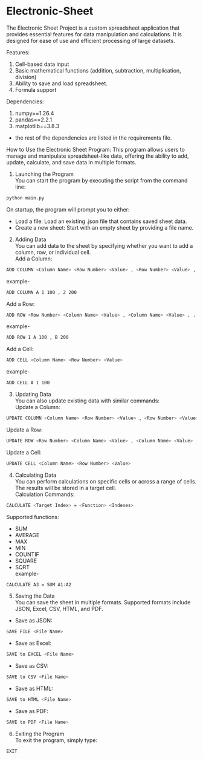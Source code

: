 # Electronic-Sheet
The Electronic Sheet Project is a custom spreadsheet application that provides essential features for data manipulation and calculations. It is designed for ease of use and efficient processing of large datasets.

Features:
1. Cell-based data input
2. Basic mathematical functions (addition, subtraction, multiplication, division)
3. Ability to save and load spreadsheet.
4. Formula support
   
Dependencies:
1. numpy==1.26.4
2. pandas==2.2.1
3. matplotlib==3.8.3
* the rest of the dependencies are listed in the requirements file.

How to Use the Electronic Sheet Program:
This program allows users to manage and manipulate spreadsheet-like data, offering the ability to add, update, calculate, and save data in multiple formats.

1. Launching the Program<br>
You can start the program by executing the script from the command line:
```bash
python main.py
```
On startup, the program will prompt you to either:<br>
* Load a file: Load an existing .json file that contains saved sheet data.
* Create a new sheet: Start with an empty sheet by providing a file name.

2. Adding Data<br>
You can add data to the sheet by specifying whether you want to add a column, row, or individual cell.<br>
Add a Column:
```bash
ADD COLUMN <Column Name> <Row Number> <Value> , <Row Number> <Value> , ...
```
example-
```bash
ADD COLUMN A 1 100 , 2 200
```
Add a Row:
```bash
ADD ROW <Row Number> <Column Name> <Value> , <Column Name> <Value> , ...
```
example-
```bash
ADD ROW 1 A 100 , B 200
```
Add a Cell:
```bash
ADD CELL <Column Name> <Row Number> <Value>
```
example-
```bash
ADD CELL A 1 100
```

3. Updating Data<br>
You can also update existing data with similar commands:<br>
Update a Column:
```bash
UPDATE COLUMN <Column Name> <Row Number> <Value> , <Row Number> <Value> , ...
```
Update a Row:
```bash
UPDATE ROW <Row Number> <Column Name> <Value> , <Column Name> <Value> , ...
```
Update a Cell:
```bash
UPDATE CELL <Column Name> <Row Number> <Value>
```

4. Calculating Data<br>
You can perform calculations on specific cells or across a range of cells. The results will be stored in a target cell.<br>
Calculation Commands:
```bash
CALCULATE <Target Index> = <Function> <Indexes>
```
Supported functions:<br>
* SUM
* AVERAGE
* MAX
* MIN
* COUNTIF
* SQUARE
* SQRT <br>
example-
```bash
CALCULATE A3 = SUM A1:A2
```

5. Saving the Data<br>
You can save the sheet in multiple formats. Supported formats include JSON, Excel, CSV, HTML, and PDF.
* Save as JSON:
```bash
SAVE FILE <File Name>
``` 
* Save as Excel:
```bash
SAVE to EXCEL <File Name>
``` 
* Save as CSV:
```bash
SAVE to CSV <File Name>
``` 
* Save as HTML:
```bash
SAVE to HTML <File Name>
``` 
* Save as PDF:
```bash
SAVE to PDF <File Name>
``` 

6. Exiting the Program<br>
To exit the program, simply type:
```bash
EXIT
```
